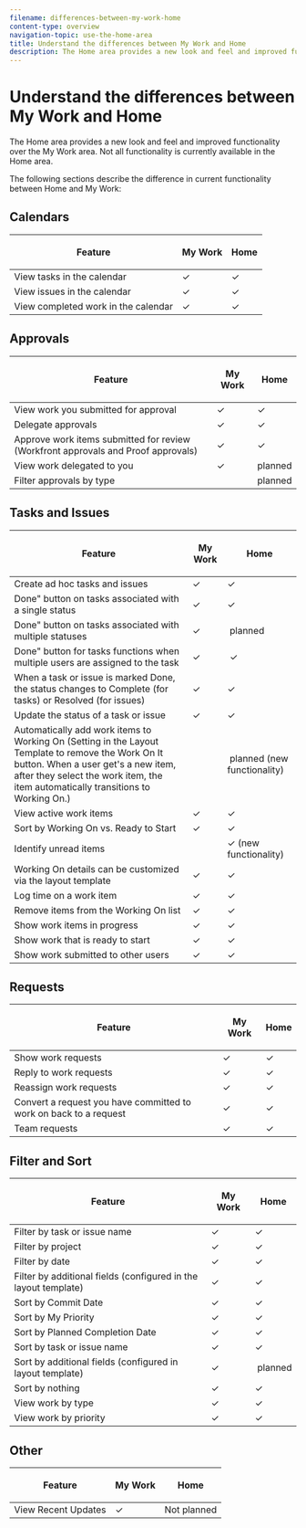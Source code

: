 ```yaml
---
filename: differences-between-my-work-home
content-type: overview
navigation-topic: use-the-home-area
title: Understand the differences between My Work and Home
description: The Home area provides a new look and feel and improved functionality over the My Work area. Not all functionality is currently available in the Home area.
---
```


# Understand the differences between My Work and Home

The Home area provides a new look and feel and improved functionality over the My Work area. Not all functionality is currently available in the Home area.

The following sections describe the difference in current functionality between Home and My Work:

## Calendars

<table cellspacing="15"> 
 <col> 
 <col> 
 <col> 
 <thead> 
  <tr> 
   <th> <p><strong>Feature</strong> </p> </th> 
   <th> <p><strong>My Work</strong> </p> </th> 
   <th> <p><strong>Home</strong> </p> </th> 
  </tr> 
 </thead> 
 <tbody> 
  <tr> 
   <td scope="col">View tasks in the calendar</td> 
   <td scope="col">✓</td> 
   <td scope="col">✓</td> 
  </tr> 
  <tr> 
   <td scope="col">View issues in the calendar</td> 
   <td scope="col">✓</td> 
   <td scope="col">✓</td> 
  </tr> 
  <tr> 
   <td scope="col">View completed work in the calendar</td> 
   <td scope="col">✓</td> 
   <td scope="col">✓</td> 
  </tr> 
 </tbody> 
</table>

## Approvals

<table cellspacing="15"> 
 <col> 
 <col> 
 <col> 
 <thead> 
  <tr> 
   <th> <p><strong>Feature</strong> </p> </th> 
   <th> <p><strong>My Work</strong> </p> </th> 
   <th> <p><strong>Home</strong> </p> </th> 
  </tr> 
 </thead> 
 <tbody> 
  <tr> 
   <td scope="col">View work you submitted for approval</td> 
   <td scope="col">✓</td> 
   <td scope="col">✓</td> 
  </tr> 
  <tr> 
   <td scope="col">Delegate approvals</td> 
   <td scope="col">✓</td> 
   <td scope="col">✓</td> 
  </tr> 
  <tr> 
   <td scope="col">Approve work items submitted for review (Workfront approvals and Proof approvals)</td> 
   <td scope="col">✓</td> 
   <td scope="col">✓</td> 
  </tr> 
  <tr> 
   <td scope="col">View work delegated to you</td> 
   <td scope="col">✓</td> 
   <td scope="col">planned</td> 
  </tr> 
  <tr> 
   <td scope="col"> Filter approvals by type </td> 
   <td scope="col">&nbsp;</td> 
   <td scope="col">planned</td> 
  </tr> 
 </tbody> 
</table>

## Tasks and Issues

<table cellspacing="15"> 
 <col> 
 <col> 
 <col> 
 <thead> 
  <tr> 
   <th> <p><strong>Feature</strong> </p> </th> 
   <th> <p><strong>My Work</strong> </p> </th> 
   <th> <p><strong>Home</strong> </p> </th> 
  </tr> 
 </thead> 
 <tbody> 
  <tr> 
   <td scope="col">Create ad hoc tasks and issues</td> 
   <td scope="col">✓</td> 
   <td scope="col">✓</td> 
  </tr> 
  <tr> 
   <td scope="col">Done" button on tasks associated with a single status</td> 
   <td scope="col">✓</td> 
   <td scope="col">✓</td> 
  </tr> 
  <tr> 
   <td scope="col">Done" button on tasks associated with multiple statuses</td> 
   <td scope="col">✓</td> 
   <td scope="col">&nbsp;planned</td> 
  </tr> 
  <tr> 
   <td scope="col">Done" button for tasks functions when multiple users are assigned to the task</td> 
   <td scope="col">✓</td> 
   <td scope="col"> &nbsp;✓ </td> 
  </tr> 
  <tr> 
   <td scope="col">When a task or issue is marked Done, the status changes to Complete (for tasks) or Resolved (for issues)</td> 
   <td scope="col">✓</td> 
   <td scope="col">✓</td> 
  </tr> 
  <tr> 
   <td scope="col">Update the status of a task or issue&nbsp;</td> 
   <td scope="col">✓</td> 
   <td scope="col">✓</td> 
  </tr> 
  <tr> 
   <td scope="col">Automatically add work items to Working On (Setting in the Layout Template to remove the Work On It button. When a user get's a new item, after they select the work item, the item automatically transitions to Working On.)</td> 
   <td scope="col">&nbsp;</td> 
   <td scope="col">&nbsp;planned (new functionality)</td> 
  </tr> 
  <tr> 
   <td scope="col">View active work items&nbsp;</td> 
   <td scope="col">✓</td> 
   <td scope="col">✓</td> 
  </tr> 
  <tr> 
   <td scope="col">Sort by Working On vs. Ready to Start</td> 
   <td scope="col">✓</td> 
   <td scope="col">✓</td> 
  </tr> 
  <tr> 
   <td scope="col">Identify unread items</td> 
   <td scope="col">&nbsp;</td> 
   <td scope="col">✓ (new functionality)</td> 
  </tr> 
  <tr> 
   <td scope="col">Working On details can be customized via the layout template&nbsp;</td> 
   <td scope="col">✓</td> 
   <td scope="col">✓</td> 
  </tr> 
  <tr> 
   <td scope="col">Log time on a work item&nbsp;</td> 
   <td scope="col">✓</td> 
   <td scope="col">✓</td> 
  </tr> 
  <tr> 
   <td scope="col">Remove items from the Working On list&nbsp;</td> 
   <td scope="col">✓</td> 
   <td scope="col">✓</td> 
  </tr> 
  <tr> 
   <td scope="col">Show work items in progress&nbsp;</td> 
   <td scope="col">✓</td> 
   <td scope="col">✓</td> 
  </tr> 
  <tr> 
   <td scope="col">Show work that is ready to start</td> 
   <td scope="col">✓</td> 
   <td scope="col">✓</td> 
  </tr> 
  <tr> 
   <td scope="col">Show work submitted to other users</td> 
   <td scope="col">✓</td> 
   <td scope="col">✓</td> 
  </tr> 
 </tbody> 
</table>

## Requests

<table cellspacing="15"> 
 <col> 
 <col> 
 <col> 
 <thead> 
  <tr> 
   <th> <p><strong>Feature</strong> </p> </th> 
   <th> <p><strong>My Work</strong> </p> </th> 
   <th> <p><strong>Home</strong> </p> </th> 
  </tr> 
 </thead> 
 <tbody> 
  <tr> 
   <td scope="col">Show work requests</td> 
   <td scope="col">✓</td> 
   <td scope="col">✓</td> 
  </tr> 
  <tr> 
   <td scope="col">Reply to work requests</td> 
   <td scope="col">✓</td> 
   <td scope="col">✓</td> 
  </tr> 
  <tr> 
   <td scope="col">Reassign work requests</td> 
   <td scope="col">✓</td> 
   <td scope="col">✓</td> 
  </tr> 
  <tr> 
   <td scope="col">Convert a request you have committed to work on back to a request</td> 
   <td scope="col">✓</td> 
   <td scope="col">✓</td> 
  </tr> 
  <tr> 
   <td scope="col">Team requests</td> 
   <td scope="col">✓</td> 
   <td scope="col">✓</td> 
  </tr> 
 </tbody> 
</table>

## Filter and Sort

<table cellspacing="15"> 
 <col> 
 <col> 
 <col> 
 <thead> 
  <tr> 
   <th> <p><strong>Feature</strong> </p> </th> 
   <th> <p><strong>My Work</strong> </p> </th> 
   <th> <p><strong>Home</strong> </p> </th> 
  </tr> 
 </thead> 
 <tbody> 
  <tr> 
   <td scope="col">Filter by task or issue name</td> 
   <td scope="col">✓</td> 
   <td scope="col">✓</td> 
  </tr> 
  <tr> 
   <td scope="col">Filter by project&nbsp;</td> 
   <td scope="col">✓</td> 
   <td scope="col">✓</td> 
  </tr> 
  <tr> 
   <td scope="col"> Filter by date&nbsp; </td> 
   <td scope="col">✓</td> 
   <td scope="col">✓</td> 
  </tr> 
  <tr> 
   <td scope="col">Filter by additional fields (configured in the layout template)&nbsp;</td> 
   <td scope="col">✓</td> 
   <td scope="col">✓</td> 
  </tr> 
  <tr> 
   <td scope="col"> Sort by Commit Date&nbsp; </td> 
   <td scope="col">✓</td> 
   <td scope="col">✓</td> 
  </tr> 
  <tr> 
   <td scope="col"> Sort by My Priority </td> 
   <td scope="col">✓</td> 
   <td scope="col">✓</td> 
  </tr> 
  <tr> 
   <td scope="col"> Sort by Planned Completion Date </td> 
   <td scope="col">✓</td> 
   <td scope="col">✓</td> 
  </tr> 
  <tr> 
   <td scope="col"> Sort by task or issue name </td> 
   <td scope="col">✓</td> 
   <td scope="col">✓</td> 
  </tr> 
  <tr> 
   <td scope="col">Sort by additional fields (configured in layout template)</td> 
   <td scope="col">✓</td> 
   <td scope="col">&nbsp;planned</td> 
  </tr> 
  <tr> 
   <td scope="col"> Sort by nothing </td> 
   <td scope="col">✓</td> 
   <td scope="col">✓</td> 
  </tr> 
  <tr> 
   <td scope="col">View work by type&nbsp;</td> 
   <td scope="col">✓</td> 
   <td scope="col">✓</td> 
  </tr> 
  <tr> 
   <td scope="col">View work by priority</td> 
   <td scope="col">✓</td> 
   <td scope="col">✓</td> 
  </tr> 
 </tbody> 
</table>

## Other

<table cellspacing="15"> 
 <col> 
 <col> 
 <col> 
 <thead> 
  <tr> 
   <th> <p><strong>Feature</strong> </p> </th> 
   <th> <p><strong>My Work</strong> </p> </th> 
   <th> <p><strong>Home</strong> </p> </th> 
  </tr> 
 </thead> 
 <tbody> 
  <tr> 
   <td scope="col">View Recent Updates</td> 
   <td scope="col">✓</td> 
   <td scope="col"> Not planned </td> 
  </tr> 
 </tbody> 
</table>

